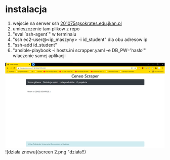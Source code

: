 # instalacja
1. wejscie na serwer ssh 201075@sokrates.edu.jkan.pl
2. umieszczenie tam plikow z repo
3. "eval \`ssh-agent\`" w terminalu
4. "ssh ec2-user@<ip_maszyny> -i id_student" dla obu adresow ip
5. "ssh-add id_student"
6. "ansible-playbook -i hosts.ini scrapper.yaml -e DB_PW='hasło'" wlaczenie samej aplikacji

![działa](screenek.png "działa!")
![działa znowu](screen 2.png "działa!!)

